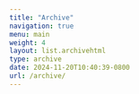 ```yaml
---
title: "Archive"
navigation: true
menu: main
weight: 4
layout: list.archivehtml
type: archive
date: 2024-11-20T10:40:39-0800
url: /archive/
---
```


